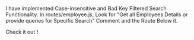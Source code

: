 I have implemented Case-insensitive and Bad Key Filtered Search Functionality.
In routes/employee.js, Look for "Get all Employees Details or provide queries for Specific Search" Comment and the Route Below it. 

Check it out !
